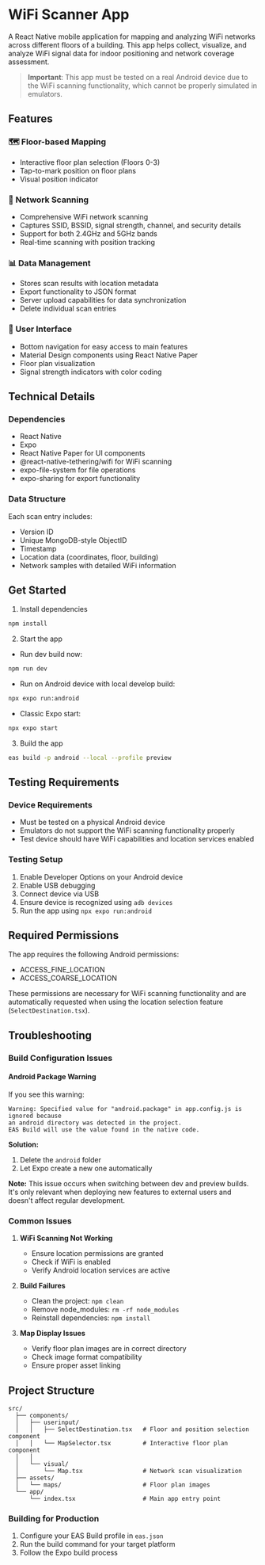 # WiFi Scanner App
A React Native mobile application for mapping and analyzing WiFi networks across different floors of a building. This app helps collect, visualize, and analyze WiFi signal data for indoor positioning and network coverage assessment.

> **Important**: This app must be tested on a real Android device due to the WiFi scanning functionality, which cannot be properly simulated in emulators.

## Features

### 🗺️ Floor-based Mapping
- Interactive floor plan selection (Floors 0-3)
- Tap-to-mark position on floor plans
- Visual position indicator

### 📡 Network Scanning
- Comprehensive WiFi network scanning
- Captures SSID, BSSID, signal strength, channel, and security details
- Support for both 2.4GHz and 5GHz bands
- Real-time scanning with position tracking

### 📊 Data Management
- Stores scan results with location metadata
- Export functionality to JSON format
- Server upload capabilities for data synchronization
- Delete individual scan entries

### 📱 User Interface
- Bottom navigation for easy access to main features
- Material Design components using React Native Paper
- Floor plan visualization
- Signal strength indicators with color coding

## Technical Details

### Dependencies
- React Native
- Expo
- React Native Paper for UI components
- @react-native-tethering/wifi for WiFi scanning
- expo-file-system for file operations
- expo-sharing for export functionality

### Data Structure
Each scan entry includes:
- Version ID
- Unique MongoDB-style ObjectID
- Timestamp
- Location data (coordinates, floor, building)
- Network samples with detailed WiFi information

## Get Started

1. Install dependencies
```bash
npm install
```

2. Start the app
* Run dev build now:
```bash
npm run dev
```
* Run on Android device with local develop build:
```bash
npx expo run:android
```
* Classic Expo start:
```bash
npx expo start
```

3. Build the app
```bash
eas build -p android --local --profile preview
```

## Testing Requirements
### Device Requirements
- Must be tested on a physical Android device
- Emulators do not support the WiFi scanning functionality properly
- Test device should have WiFi capabilities and location services enabled

### Testing Setup
1. Enable Developer Options on your Android device
2. Enable USB debugging
3. Connect device via USB
4. Ensure device is recognized using `adb devices`
5. Run the app using `npx expo run:android`

## Required Permissions
The app requires the following Android permissions:
- ACCESS_FINE_LOCATION
- ACCESS_COARSE_LOCATION

These permissions are necessary for WiFi scanning functionality and are automatically requested when using the location selection feature (`SelectDestination.tsx`).
## Troubleshooting

### Build Configuration Issues

#### Android Package Warning
If you see this warning:
```
Warning: Specified value for "android.package" in app.config.js is ignored because 
an android directory was detected in the project.
EAS Build will use the value found in the native code.
```

**Solution:**
1. Delete the `android` folder
2. Let Expo create a new one automatically

**Note:** This issue occurs when switching between dev and preview builds. It's only relevant when deploying new features to external users and doesn't affect regular development.

### Common Issues

1. **WiFi Scanning Not Working**
   - Ensure location permissions are granted
   - Check if WiFi is enabled
   - Verify Android location services are active

2. **Build Failures**
   - Clean the project: `npm clean`
   - Remove node_modules: `rm -rf node_modules`
   - Reinstall dependencies: `npm install`

3. **Map Display Issues**
   - Verify floor plan images are in correct directory
   - Check image format compatibility
   - Ensure proper asset linking

## Project Structure
```
src/
  ├── components/
  │   ├── userinput/
  │   │   ├── SelectDestination.tsx   # Floor and position selection component
  │   │   └── MapSelector.tsx         # Interactive floor plan component
  │   │
  │   └── visual/
  │       └── Map.tsx                 # Network scan visualization
  ├── assets/
  │   └── maps/                       # Floor plan images
  └── app/
      └── index.tsx                   # Main app entry point
```

### Building for Production
1. Configure your EAS Build profile in `eas.json`
2. Run the build command for your target platform
3. Follow the Expo build process